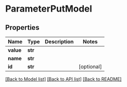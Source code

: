 # ParameterPutModel


## Properties
Name | Type | Description | Notes
------------ | ------------- | ------------- | -------------
**value** | **str** |  | 
**name** | **str** |  | 
**id** | **str** |  | [optional] 

[[Back to Model list]](../README.md#documentation-for-models) [[Back to API list]](../README.md#documentation-for-api-endpoints) [[Back to README]](../README.md)


